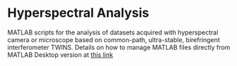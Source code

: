 # Hyperspectral Analysis
MATLAB scripts for the analysis of datasets acquired with hyperspectral camera or microscope based on common-path, ultra-stable, birefringent interferometer TWINS. 
Details on how to manage MATLAB files directly from MATLAB Desktop version at [this link](https://www.youtube.com/watch?v=O7A27uMduo0)

